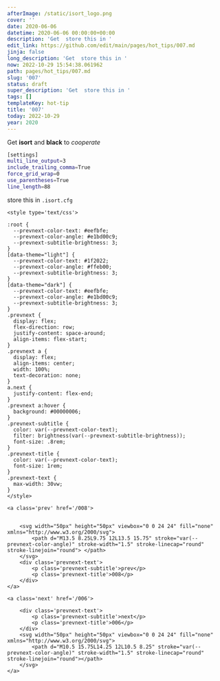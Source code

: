 ```yaml
---
afterImage: /static/isort_logo.png
cover: ''
date: 2020-06-06
datetime: 2020-06-06 00:00:00+00:00
description: 'Get  store this in '
edit_link: https://github.com/edit/main/pages/hot_tips/007.md
jinja: false
long_description: 'Get  store this in '
now: 2022-10-29 15:54:38.061962
path: pages/hot_tips/007.md
slug: '007'
status: draft
super_description: 'Get  store this in '
tags: []
templateKey: hot-tip
title: '007'
today: 2022-10-29
year: 2020
---
```


Get **isort** and **black** to _cooperate_

``` bash
[settings]
multi_line_output=3
include_trailing_comma=True
force_grid_wrap=0
use_parentheses=True
line_length=88
```

store this in `.isort.cfg`
<div class='prevnext'>

    <style type='text/css'>

    :root {
      --prevnext-color-text: #eefbfe;
      --prevnext-color-angle: #e1bd00c9;
      --prevnext-subtitle-brightness: 3;
    }
    [data-theme="light"] {
      --prevnext-color-text: #1f2022;
      --prevnext-color-angle: #ffeb00;
      --prevnext-subtitle-brightness: 3;
    }
    [data-theme="dark"] {
      --prevnext-color-text: #eefbfe;
      --prevnext-color-angle: #e1bd00c9;
      --prevnext-subtitle-brightness: 3;
    }
    .prevnext {
      display: flex;
      flex-direction: row;
      justify-content: space-around;
      align-items: flex-start;
    }
    .prevnext a {
      display: flex;
      align-items: center;
      width: 100%;
      text-decoration: none;
    }
    a.next {
      justify-content: flex-end;
    }
    .prevnext a:hover {
      background: #00000006;
    }
    .prevnext-subtitle {
      color: var(--prevnext-color-text);
      filter: brightness(var(--prevnext-subtitle-brightness));
      font-size: .8rem;
    }
    .prevnext-title {
      color: var(--prevnext-color-text);
      font-size: 1rem;
    }
    .prevnext-text {
      max-width: 30vw;
    }
    </style>
    
    <a class='prev' href='/008'>
    

        <svg width="50px" height="50px" viewbox="0 0 24 24" fill="none" xmlns="http://www.w3.org/2000/svg">
            <path d="M13.5 8.25L9.75 12L13.5 15.75" stroke="var(--prevnext-color-angle)" stroke-width="1.5" stroke-linecap="round" stroke-linejoin="round"> </path>
        </svg>
        <div class='prevnext-text'>
            <p class='prevnext-subtitle'>prev</p>
            <p class='prevnext-title'>008</p>
        </div>
    </a>
    
    <a class='next' href='/006'>
    
        <div class='prevnext-text'>
            <p class='prevnext-subtitle'>next</p>
            <p class='prevnext-title'>006</p>
        </div>
        <svg width="50px" height="50px" viewbox="0 0 24 24" fill="none" xmlns="http://www.w3.org/2000/svg">
            <path d="M10.5 15.75L14.25 12L10.5 8.25" stroke="var(--prevnext-color-angle)" stroke-width="1.5" stroke-linecap="round" stroke-linejoin="round"></path>
        </svg>
    </a>
  </div>